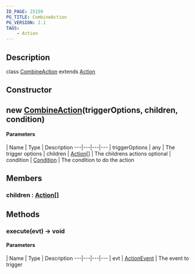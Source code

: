 ```yaml
---
ID_PAGE: 25159
PG_TITLE: CombineAction
PG_VERSION: 2.1
TAGS:
    - Action
---
```

## Description

class [CombineAction](/classes/2.3/CombineAction) extends [Action](/classes/2.3/Action)



## Constructor

##  new [CombineAction](/classes/2.3/CombineAction)(triggerOptions, children, condition)



#### Parameters
 | Name | Type | Description
---|---|---|---
 | triggerOptions | any |   The trigger options
 | children | [Action](/classes/2.3/Action)[] |   The childrens actions
optional | condition | [Condition](/classes/2.3/Condition) |   The condition to do the action
## Members

### children : [Action](/classes/2.3/Action)[]



## Methods

### execute(evt) &rarr; void



#### Parameters
 | Name | Type | Description
---|---|---|---
 | evt | [ActionEvent](/classes/2.3/ActionEvent) |   The event to trigger

